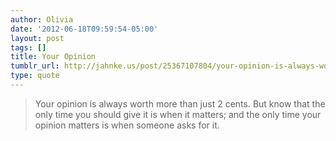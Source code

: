 ```yaml
---
author: Olivia
date: '2012-06-18T09:59:54-05:00'
layout: post
tags: []
title: Your Opinion
tumblr_url: http://jahnke.us/post/25367107804/your-opinion-is-always-worth-more-than-just-2
type: quote
---
```


> Your opinion is always worth more than just 2 cents. But know that the only time you should give it is when it matters; and the only time your opinion matters is when someone asks for it.
